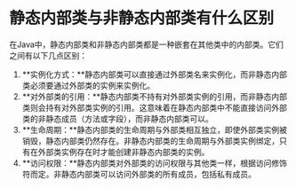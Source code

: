 # 静态内部类与非静态内部类有什么区别
在Java中，静态内部类和非静态内部类都是一种嵌套在其他类中的内部类。它们之间有以下几点区别：
1. **实例化方式：**静态内部类可以直接通过外部类名来实例化，而非静态内部类必须要通过外部类的实例来实例化。
2. **对外部类的引用：**静态内部类不持有对外部类实例的引用，而非静态内部类则会持有对外部类实例的引用。这意味着在静态内部类中不能直接访问外部类的非静态成员（方法或字段），而非静态内部类可以。
3. **生命周期：**静态内部类的生命周期与外部类相互独立，即使外部类实例被销毁，静态内部类仍然存在。非静态内部类的生命周期与外部类实例绑定，只有在外部类实例存在时才能创建非静态内部类的实例。
4. **访问权限：**静态内部类对外部类的访问权限与其他类一样，根据访问修饰符而定。非静态内部类可以访问外部类的所有成员，包括私有成员。
